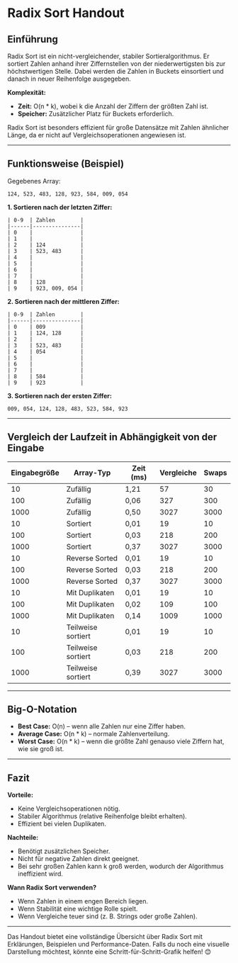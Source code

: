 # Radix Sort Handout

## **Einführung**
Radix Sort ist ein nicht-vergleichender, stabiler Sortieralgorithmus. Er sortiert Zahlen anhand ihrer Ziffernstellen von der niederwertigsten bis zur höchstwertigen Stelle. Dabei werden die Zahlen in Buckets einsortiert und danach in neuer Reihenfolge ausgegeben.

**Komplexität:**
- **Zeit:** O(n * k), wobei k die Anzahl der Ziffern der größten Zahl ist.
- **Speicher:** Zusätzlicher Platz für Buckets erforderlich.

Radix Sort ist besonders effizient für große Datensätze mit Zahlen ähnlicher Länge, da er nicht auf Vergleichsoperationen angewiesen ist.

---

## **Funktionsweise (Beispiel)**
Gegebenes Array:
```
124, 523, 483, 128, 923, 584, 009, 054
```
**1. Sortieren nach der letzten Ziffer:**
```
| 0-9  | Zahlen        |
|------|---------------|
| 0    |               |
| 1    |               |
| 2    | 124           |
| 3    | 523, 483      |
| 4    |               |
| 5    |               |
| 6    |               |
| 7    |               |
| 8    | 128           |
| 9    | 923, 009, 054 |
```

**2. Sortieren nach der mittleren Ziffer:**
```
| 0-9  | Zahlen        |
|------|---------------|
| 0    | 009           |
| 1    | 124, 128      |
| 2    |               |
| 3    | 523, 483      |
| 4    | 054           |
| 5    |               |
| 6    |               |
| 7    |               |
| 8    | 584           |
| 9    | 923           |
```

**3. Sortieren nach der ersten Ziffer:**
```
009, 054, 124, 128, 483, 523, 584, 923
```

---

## **Vergleich der Laufzeit in Abhängigkeit von der Eingabe**
| Eingabegröße | Array-Typ          | Zeit (ms) | Vergleiche | Swaps  |
|--------------|--------------------|-----------|-----------|--------|
| 10           | Zufällig           | 1,21      | 57        | 30     |
| 100          | Zufällig           | 0,06      | 327       | 300    |
| 1000         | Zufällig           | 0,50      | 3027      | 3000   |
| 10           | Sortiert           | 0,01      | 19        | 10     |
| 100          | Sortiert           | 0,03      | 218       | 200    |
| 1000         | Sortiert           | 0,37      | 3027      | 3000   |
| 10           | Reverse Sorted     | 0,01      | 19        | 10     |
| 100          | Reverse Sorted     | 0,03      | 218       | 200    |
| 1000         | Reverse Sorted     | 0,37      | 3027      | 3000   |
| 10           | Mit Duplikaten     | 0,01      | 19        | 10     |
| 100          | Mit Duplikaten     | 0,02      | 109       | 100    |
| 1000         | Mit Duplikaten     | 0,14      | 1009      | 1000   |
| 10           | Teilweise sortiert | 0,01      | 19        | 10     |
| 100          | Teilweise sortiert | 0,03      | 218       | 200    |
| 1000         | Teilweise sortiert | 0,39      | 3027      | 3000   |

---

## **Big-O-Notation**
- **Best Case:** O(n) – wenn alle Zahlen nur eine Ziffer haben.
- **Average Case:** O(n * k) – normale Zahlenverteilung.
- **Worst Case:** O(n * k) – wenn die größte Zahl genauso viele Ziffern hat, wie sie groß ist.

---

## **Fazit**
 **Vorteile:**
- Keine Vergleichsoperationen nötig.
- Stabiler Algorithmus (relative Reihenfolge bleibt erhalten).
- Effizient bei vielen Duplikaten.

 **Nachteile:**
- Benötigt zusätzlichen Speicher.
- Nicht für negative Zahlen direkt geeignet.
- Bei sehr großen Zahlen kann k groß werden, wodurch der Algorithmus ineffizient wird.

**Wann Radix Sort verwenden?**
- Wenn Zahlen in einem engen Bereich liegen.
- Wenn Stabilität eine wichtige Rolle spielt.
- Wenn Vergleiche teuer sind (z. B. Strings oder große Zahlen).

---

Das Handout bietet eine vollständige Übersicht über Radix Sort mit Erklärungen, Beispielen und Performance-Daten. Falls du noch eine visuelle Darstellung möchtest, könnte eine Schritt-für-Schritt-Grafik helfen! 😊

